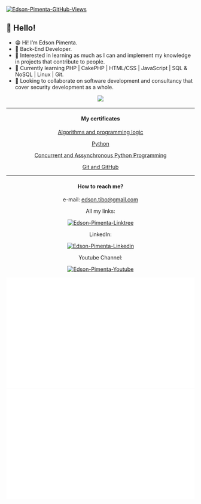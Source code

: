 <div>

<a href = "https://github.com/eddyyxxyy"><img src = "https://komarev.com/ghpvc/?username=eddyyxxyy&color=blueviolet&style=social" alt="Edson-Pimenta-GitHub-Views"></a>

<h2> 👋 Hello! </h2>

- 😁 Hi! I’m Edson Pimenta.
- 🐍 Back-End Developer.
- 👀 Interested in learning as much as I can and implement my knowledge in projects that contribute to people.
- 🌱 Currently learning PHP | CakePHP | HTML/CSS | JavaScript | SQL & NoSQL | Linux | Git.
- 💞️ Looking to collaborate on software development and consultancy that cover security development as a whole.

<p align="center">
  <a href="https://skillicons.dev">
    <img src="https://skillicons.dev/icons?i=py,php,linux,mysql,postgres,redis,mongodb,js,git&theme=dark" />
  </a>
</p>

---
<div style="text-align: center">


#### My certificates

<a href="https://www.udemy.com/certificate/UC-2857d9dc-315f-4bbd-bd6c-16033f6b4dab/" target="_blank">Algorithms and programming logic</a>

<a href="https://www.udemy.com/certificate/UC-614dd5b6-abd2-4321-b81b-23ea26669132/" target="_blank">Python</a>

<a href="https://www.udemy.com/certificate/UC-4c364582-4d4a-454f-8bba-629a4eeaf600/" target="_blank">Concurrent and Assynchronous Python Programming</a>

<a href="https://www.udemy.com/certificate/UC-e8443625-fee2-4568-8006-3bec6f47e61d/" target="_blank">Git and GitHub</a>

</div>

---

<div style="text-align: center">

#### How to reach me?

e-mail: edson.tibo@gmail.com

All my links:

<a href = "https://linktr.ee/eddyxide"><img src = "https://img.shields.io/badge/linktree-39E09B?style=for-the-badge&logo=linktree&logoColor=white" alt="Edson-Pimenta-Linktree"></a>

LinkedIn:

<a href = "https://www.linkedin.com/in/eeddyyxxyy/"><img src = "https://img.shields.io/badge/LinkedIn-0077B5?style=for-the-badge&logo=linkedin&logoColor=white" alt="Edson-Pimenta-Linkedin"></a>

Youtube Channel:

<a href = "https://www.youtube.com/@eddyxide"><img src = "https://img.shields.io/badge/YouTube-FF0000?style=for-the-badge&logo=youtube&logoColor=white" alt="Edson-Pimenta-Youtube"></a>

</div>

![](https://raw.githubusercontent.com/eddyyxxyy/eddyyxxyy-readme-stats/master/generated/overview.svg#gh-dark-mode-only)
![](https://raw.githubusercontent.com/eddyyxxyy/eddyyxxyy-readme-stats/master/generated/languages.svg#gh-dark-mode-only)
